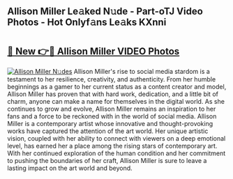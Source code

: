 ## Allison Miller Le𝚊ked N𝚞de - Part-oTJ Video Photos - Hot Onlyf𝚊ns Le𝚊ks KXnni

# <h2><a href="http://ab67221.deff.icu/?id=Allison+Miller">🔗 New 👉🔴 Allison Miller VIDEO Photos</a></h2>

[![Allison Miller N𝚞des](https://i.imgur.com/rIISA9y.gif)](http://ab67221.deff.icu/?id=Allison+Miller)
Allison Miller's rise to social media stardom is a testament to her resilience, creativity, and authenticity. From her humble beginnings as a gamer to her current status as a content creator and model, Allison Miller has proven that with hard work, dedication, and a little bit of charm, anyone can make a name for themselves in the digital world. As she continues to grow and evolve, Allison Miller remains an inspiration to her fans and a force to be reckoned with in the world of social media. Allison Miller is a contemporary artist whose innovative and thought-provoking works have captured the attention of the art world. Her unique artistic vision, coupled with her ability to connect with viewers on a deep emotional level, has earned her a place among the rising stars of contemporary art. With her continued exploration of the human condition and her commitment to pushing the boundaries of her craft, Allison Miller is sure to leave a lasting impact on the art world and beyond.
